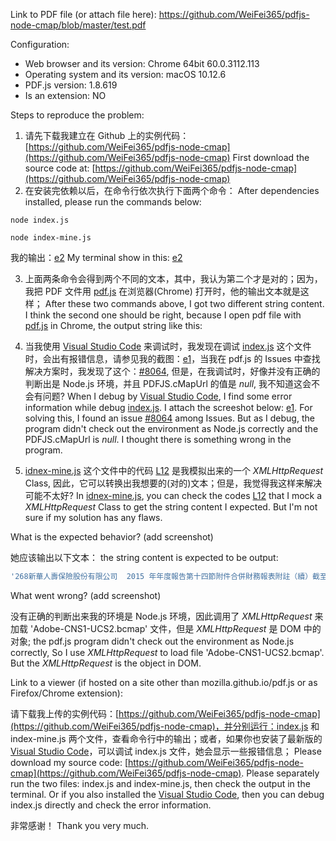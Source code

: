 Link to PDF file (or attach file here): https://github.com/WeiFei365/pdfjs-node-cmap/blob/master/test.pdf

Configuration:
- Web browser and its version: Chrome 64bit 60.0.3112.113
- Operating system and its version: macOS 10.12.6
- PDF.js version: 1.8.619
- Is an extension: NO

Steps to reproduce the problem:
1. 请先下载我建立在 Github 上的实例代码：[https://github.com/WeiFei365/pdfjs-node-cmap](https://github.com/WeiFei365/pdfjs-node-cmap)
First download the source code at: [https://github.com/WeiFei365/pdfjs-node-cmap](https://github.com/WeiFei365/pdfjs-node-cmap)
2. 在安装完依赖以后，在命令行依次执行下面两个命令：
After dependencies installed, please run the commands below:
```
node index.js
```

```
node index-mine.js
```

我的输出：[e2](https://github.com/WeiFei365/pdfjs-node-cmap/blob/master/images/e2.png)
My terminal show in this: [e2](https://github.com/WeiFei365/pdfjs-node-cmap/blob/master/images/e2.png)

3. 上面两条命令会得到两个不同的文本，其中，我认为第二个才是对的；因为，我把 PDF 文件用 [pdf.js](https://github.com/mozilla/pdf.js) 在浏览器(Chrome) 打开时，他的输出文本就是这样；
After these two commands above, I got two different string content. I think the second one should be right, because I open pdf file with [pdf.js](https://github.com/mozilla/pdf.js)  in Chrome, the output string like this:

4. 当我使用 [Visual Studio Code](https://code.visualstudio.com/) 来调试时，我发现在调试 [index.js](https://github.com/WeiFei365/pdfjs-node-cmap/blob/master/index.js) 这个文件时，会出有报错信息，请参见我的截图：[e1](https://github.com/WeiFei365/pdfjs-node-cmap/blob/master/images/e1.png)，当我在 pdf.js 的 Issues 中查找解决方案时，我发现了这个：[#8064](https://github.com/mozilla/pdf.js/pull/8064), 但是，在我调试时，好像并没有正确的判断出是 Node.js 环境，并且 PDFJS.cMapUrl 的值是 *null*, 我不知道这会不会有问题?
When I debug by [Visual Studio Code](https://code.visualstudio.com/), I find some error information while debug [index.js](https://github.com/WeiFei365/pdfjs-node-cmap/blob/master/index.js). I attach the screeshot below: [e1](https://github.com/WeiFei365/pdfjs-node-cmap/blob/master/images/e1.png). For solving this, I found an issue [#8064](https://github.com/mozilla/pdf.js/pull/8064) among Issues. But as I debug, the program didn't check out the environment as Node.js correctly and the PDFJS.cMapUrl is *null*. I thought there is something wrong in the program.

5. [idnex-mine.js](https://github.com/WeiFei365/pdfjs-node-cmap/blob/master/index-mine.js) 这个文件中的代码 [L12](https://github.com/WeiFei365/pdfjs-node-cmap/blob/master/index-mine.js#L12) 是我模拟出来的一个 *XMLHttpRequest* Class, 因此，它可以转换出我想要的(对的)文本；但是，我觉得我这样来解决可能不太好?
In [idnex-mine.js](https://github.com/WeiFei365/pdfjs-node-cmap/blob/master/index-mine.js), you can check the codes [L12](https://github.com/WeiFei365/pdfjs-node-cmap/blob/master/index-mine.js#L12) that I mock a *XMLHttpRequest* Class to get the string content I expected. But I'm not sure if my solution has any flaws.


What is the expected behavior? (add screenshot)

她应该输出以下文本：
the string content is expected to be output:

```javascript
'268新華人壽保險股份有限公司  2015 年年度報告第十四節附件合併財務報表附註（續）截至2015年12月31日止年度（除特別標註外，金額單位為人民幣百萬元）38 資產負債表日後事項(1) 利潤分配根據2016年3月29日董事會通過的2015年度利潤分配方案，本公司擬向全體股東派發現金股利人民幣873百萬元，按已發行股份計算每股人民幣0.28元（含稅）。上述利潤分配方案尚待股東大會批准。(2) 籌建新華卓越養老保險股份有限公司2015年4月23日，保監會批復同意本公司和本公司附屬公司資產管理公司共同發起籌建新華卓越養老保險股份有限公司，註冊資本人民幣5億元，註冊地北京市，截至本財務報表批准報出日，籌建工作仍在進行中。(3) 發行資本補充債券本公司於2016年3月4日召開的2016年度第一次臨時股東大會審議批准的《關於公司2016年資本補充債券募集方案的議案（修訂）》，同意本公司2016年發行總額不超過人民幣50億元或不超過人民幣50億元等值美元的資本補充債券。本公司2016年資本補充債券發行事宜尚待監管部門批准。39 合併財務報表批准本合併財務報表於2016年3月29日經本公司董事會審議通過並批准報出。'
```

What went wrong? (add screenshot)

没有正确的判断出来我的环境是 Node.js 环境，因此调用了 *XMLHttpRequest* 来加载 'Adobe-CNS1-UCS2.bcmap' 文件，但是 *XMLHttpRequest* 是 DOM 中的对象;
the pdf.js program didn't check out the environment as Node.js correctly, So I use *XMLHttpRequest* to load file 'Adobe-CNS1-UCS2.bcmap'. But the *XMLHttpRequest* is the object in DOM. 

Link to a viewer (if hosted on a site other than mozilla.github.io/pdf.js or as Firefox/Chrome extension):

请下载我上传的实例代码：[https://github.com/WeiFei365/pdfjs-node-cmap](https://github.com/WeiFei365/pdfjs-node-cmap)，并分别运行：index.js 和 index-mine.js 两个文件，查看命令行中的输出；或者，如果你也安装了最新版的 [Visual Studio Code](https://code.visualstudio.com/)，可以调试 index.js 文件，她会显示一些报错信息；
Please download my source code: [https://github.com/WeiFei365/pdfjs-node-cmap](https://github.com/WeiFei365/pdfjs-node-cmap). Please separately run the two files: index.js and index-mine.js, then check the output in the terminal.
Or if you also installed the [Visual Studio Code](https://code.visualstudio.com/), then you can debug index.js directly and check the error information.


非常感谢！
Thank you very much.